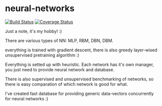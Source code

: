 neural-networks
======

[![Build Status](https://travis-ci.org/snurkabill/neural-networks.svg?branch=master)](https://travis-ci.org/snurkabill/neural-networks)
[![Coverage Status](https://coveralls.io/repos/snurkabill/neural-networks/badge.svg)](https://coveralls.io/r/snurkabill/neural-networks)

Just a note, it's my hobby! :) 

There are various types of NN: MLP, RBM, DBN, DBM. 

everything is trained with gradient descent, there is also greedy layer-wised unsupervised pretraining algorithm :)

Everything is setted up with heuristic. Each network has it's own manager, you just need to provide neural network and database.

There is also supervised and unsupervised benchmarking of networks, so there is easy comparation of which network is good for what. 

I've created fast database for providing generic data-vectors concurrently for neural networks :)


